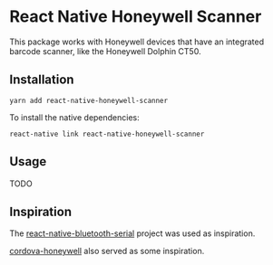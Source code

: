 # React Native Honeywell Scanner

This package works with Honeywell devices that have an integrated barcode scanner, like the Honeywell Dolphin CT50.

## Installation

```
yarn add react-native-honeywell-scanner
```

To install the native dependencies:

```
react-native link react-native-honeywell-scanner
```

## Usage

TODO

## Inspiration

The [react-native-bluetooth-serial](https://github.com/rusel1989/react-native-bluetooth-serial) project was used as inspiration.

[cordova-honeywell](https://github.com/icsfl/cordova-honeywell) also served as some inspiration.